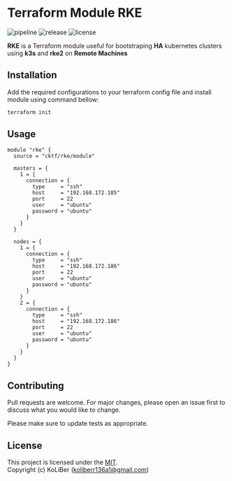 # Terraform Module RKE

![pipeline](https://github.com/cktf/terraform-module-rke/actions/workflows/cicd.yml/badge.svg)
![release](https://img.shields.io/github/v/release/cktf/terraform-module-rke?display_name=tag)
![license](https://img.shields.io/github/license/cktf/terraform-module-rke)

**RKE** is a Terraform module useful for bootstraping **HA** kubernetes clusters using **k3s** and **rke2** on **Remote Machines**

## Installation

Add the required configurations to your terraform config file and install module using command bellow:

```bash
terraform init
```

## Usage

```hcl
module "rke" {
  source = "cktf/rke/module"

  masters = {
    1 = {
      connection = {
        type     = "ssh"
        host     = "192.168.172.185"
        port     = 22
        user     = "ubuntu"
        password = "ubuntu"
      }
    }
  }

  nodes = {
    1 = {
      connection = {
        type     = "ssh"
        host     = "192.168.172.186"
        port     = 22
        user     = "ubuntu"
        password = "ubuntu"
      }
    }
    2 = {
      connection = {
        type     = "ssh"
        host     = "192.168.172.186"
        port     = 22
        user     = "ubuntu"
        password = "ubuntu"
      }
    }
  }
}
```

## Contributing

Pull requests are welcome. For major changes, please open an issue first to discuss what you would like to change.

Please make sure to update tests as appropriate.

## License

This project is licensed under the [MIT](LICENSE.md).  
Copyright (c) KoLiBer (koliberr136a1@gmail.com)
